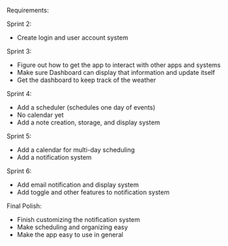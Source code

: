 Requirements:

Sprint 2:
- Create login and user account system

Sprint 3:
- Figure out how to get the app to interact with other apps and systems
- Make sure Dashboard can display that information and update itself
- Get the dashboard to keep track of the weather

Sprint 4:
- Add a scheduler (schedules one day of events)
- No calendar yet
- Add a note creation, storage, and display system

Sprint 5:
- Add a calendar for multi-day scheduling
- Add a notification system

Sprint 6:
- Add email notification and display system
- Add toggle and other features to notification system

Final Polish:
- Finish customizing the notification system
- Make scheduling and organizing easy
- Make the app easy to use in general
